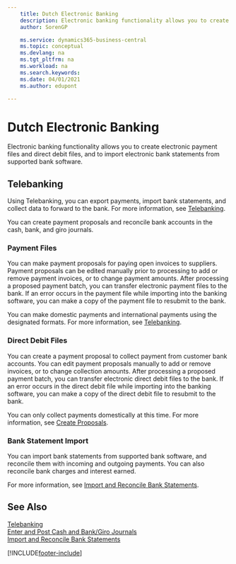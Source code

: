 ```yaml
---
    title: Dutch Electronic Banking
    description: Electronic banking functionality allows you to create electronic payment files and direct debit files, and to import electronic bank statements from supported bank software.
    author: SorenGP

    ms.service: dynamics365-business-central
    ms.topic: conceptual
    ms.devlang: na
    ms.tgt_pltfrm: na
    ms.workload: na
    ms.search.keywords:
    ms.date: 04/01/2021
    ms.author: edupont

---
```

# Dutch Electronic Banking

Electronic banking functionality allows you to create electronic payment files and direct debit files, and to import electronic bank statements from supported bank software.  

## Telebanking

Using Telebanking, you can export payments, import bank statements, and collect data to forward to the bank. For more information, see [Telebanking](telebanking.md).  

You can create payment proposals and reconcile bank accounts in the cash, bank, and giro journals.  

### Payment Files

You can make payment proposals for paying open invoices to suppliers. Payment proposals can be edited manually prior to processing to add or remove payment invoices, or to change payment amounts. After processing a proposed payment batch, you can transfer electronic payment files to the bank. If an error occurs in the payment file while importing into the banking software, you can make a copy of the payment file to resubmit to the bank.  

You can make domestic payments and international payments using the designated formats. For more information, see [Telebanking](telebanking.md).  

### Direct Debit Files

You can create a payment proposal to collect payment from customer bank accounts. You can edit payment proposals manually to add or remove invoices, or to change collection amounts. After processing a proposed payment batch, you can transfer electronic direct debit files to the bank. If an error occurs in the direct debit file while importing into the banking software, you can make a copy of the direct debit file to resubmit to the bank.  

You can only collect payments domestically at this time. For more information, see [Create Proposals](how-to-create-proposals.md).  

### Bank Statement Import

You can import bank statements from supported bank software, and reconcile them with incoming and outgoing payments. You can also reconcile bank charges and interest earned.  

For more information, see [Import and Reconcile Bank Statements](how-to-import-and-reconcile-bank-statements.md).  

## See Also

[Telebanking](telebanking.md)  
[Enter and Post Cash and Bank/Giro Journals](how-to-enter-and-post-cash-and-bank-or-giro-journals.md)  
[Import and Reconcile Bank Statements](how-to-import-and-reconcile-bank-statements.md)  


[!INCLUDE[footer-include](../../includes/footer-banner.md)]